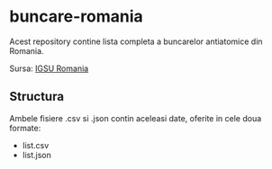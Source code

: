# buncare-romania

Acest repository contine lista completa a buncarelor antiatomice din Romania.

Sursa: [IGSU Romania](https://www.igsu.ro/Resources/Documente_Generale/Situatia_adaposturilor_de_protectie_civila.pdf)

## Structura

Ambele fisiere .csv si .json contin aceleasi date, oferite in cele doua formate:

- list.csv
- list.json

